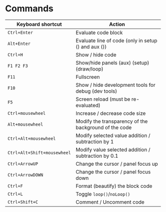 # Commands

Keyboard shortcut | Action
--- | ---
`Ctrl+Enter` | Evaluate code block
`Alt+Enter` | Evaluate line of code (only in setup () and aux ())
`Ctrl+H` | Show / hide code
`F1 F2 F3` | Show/hide panels (aux) (setup) (draw/loop)
`F11` | Fullscreen
`F10` | Show / hide development tools for debug (dev tools)
`F5` | Screen reload (must be re-evaluated)
`Ctrl+mousewheel` | Increase / decrease code size
`Alt+mousewheel` | Modify the transparency of the background of the code
`Ctrl+Alt+mousewheel` | Modify selected value addition / subtraction by 1
`Ctrl+Alt+Shift+mousewheel` | Modify value selected addition / subtraction by 0.1
`Ctrl+ArrowUP` | Change the cursor / panel focus up
`Ctrl+ArrowDOWN` | Change the cursor / panel focus down
`Ctrl+F` | Format  (beautify) the block code
`Ctrl+L` | Toggle `loop()`/`noLoop()`
`Ctrl+Shift+C` | Comment / Uncomment code
